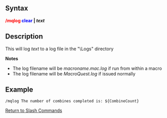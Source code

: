## Syntax

**<span style="color:red">/mqlog</span> <span style="color:blue">clear</span> \| *text***

## Description

This will log *text* to a log file in the "\\Logs" directory

**Notes**

-   The log filename will be *macroname.mac.log* if run from within a macro
-   The log filename will be *MacroQuest.log* if issued normally

## Example

    /mqlog The number of combines completed is: ${CombineCount}

[Return to Slash Commands](../commands/slash-commands.md)

 
